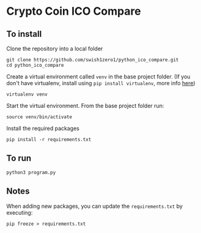 # Crypto Coin ICO Compare

## To install

Clone the repository into a local folder

```
git clone https://github.com/swish1zero1/python_ico_compare.git
cd python_ico_compare
```

Create a virtual environment called `venv` in the base project folder. (If you don't have virtualenv, install using `pip install virtualenv`, more info [here](http://docs.python-guide.org/en/latest/dev/virtualenvs/#next-steps))

```
virtualenv venv
```

Start the virtual environment. From the base project folder run:

```
source venv/bin/activate
```

Install the required packages

```
pip install -r requirements.txt
```

## To run

```
python3 program.py
```

## Notes

When adding new packages, you can update the `requirements.txt` by executing: 
```
pip freeze > requirements.txt
```